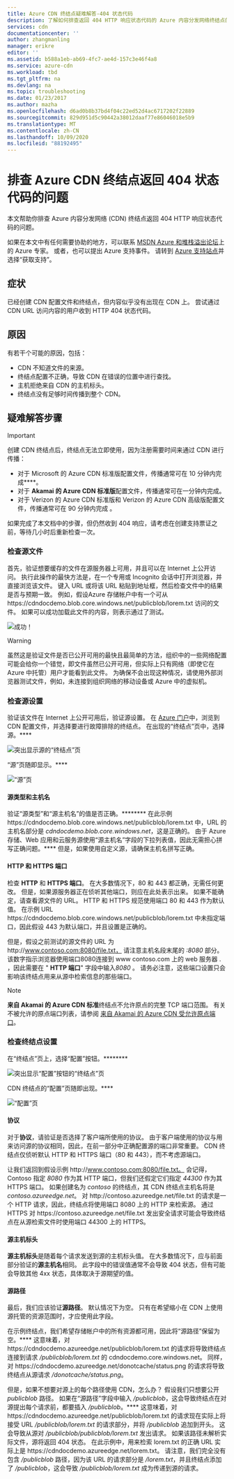 ```yaml
---
title: Azure CDN 终结点疑难解答-404 状态代码
description: 了解如何排查返回 404 HTTP 响应状态代码的 Azure 内容分发网络终结点的问题。
services: cdn
documentationcenter: ''
author: zhangmanling
manager: erikre
editor: ''
ms.assetid: b588a1eb-ab69-4fc7-ae4d-157c3e46f4a8
ms.service: azure-cdn
ms.workload: tbd
ms.tgt_pltfrm: na
ms.devlang: na
ms.topic: troubleshooting
ms.date: 01/23/2017
ms.author: mazha
ms.openlocfilehash: d6ad0b8b37bd4f04c22ed52d4ac6717202f22889
ms.sourcegitcommit: 829d951d5c90442a38012daaf77e86046018e5b9
ms.translationtype: MT
ms.contentlocale: zh-CN
ms.lasthandoff: 10/09/2020
ms.locfileid: "88192495"
---
```

# <a name="troubleshooting-azure-cdn-endpoints-that-return-a-404-status-code"></a>排查 Azure CDN 终结点返回 404 状态代码的问题
本文帮助你排查 Azure 内容分发网络 (CDN) 终结点返回 404 HTTP 响应状态代码的问题。

如果在本文中有任何需要协助的地方，可以联系 [MSDN Azure 和堆栈溢出论坛](https://azure.microsoft.com/support/forums/)上的 Azure 专家。 或者，也可以提出 Azure 支持事件。 请转到 [Azure 支持站点](https://azure.microsoft.com/support/options/)并选择“获取支持”。 

## <a name="symptom"></a>症状
已经创建 CDN 配置文件和终结点，但内容似乎没有出现在 CDN 上。 尝试通过 CDN URL 访问内容的用户收到 HTTP 404 状态代码。 

## <a name="cause"></a>原因
有若干个可能的原因，包括：

* CDN 不知道文件的来源。
* 终结点配置不正确，导致 CDN 在错误的位置中进行查找。
* 主机拒绝来自 CDN 的主机标头。
* 终结点没有足够时间传播到整个 CDN。

## <a name="troubleshooting-steps"></a>疑难解答步骤
> [!IMPORTANT]
> 创建 CDN 终结点后，终结点无法立即使用，因为注册需要时间来通过 CDN 进行传播：
> - 对于 Microsoft 的 Azure CDN 标准版配置文件，传播通常可在 10 分钟内完成****。 
> - 对于 **Akamai 的 Azure CDN 标准版**配置文件，传播通常可在一分钟内完成。 
> - 对于 Verizon 的 Azure CDN 标准版和 Verizon 的 Azure CDN 高级版配置文件，传播通常可在 90 分钟内完成 。 
> 
> 如果完成了本文档中的步骤，但仍然收到 404 响应，请考虑在创建支持票证之前，等待几小时后重新检查一次。
> 
> 

### <a name="check-the-origin-file"></a>检查源文件
首先，验证想要缓存的文件在源服务器上可用，并且可以在 Internet 上公开访问。 执行此操作的最快方法是，在一个专用或 Incognito 会话中打开浏览器，并直接浏览该文件。 键入 URL 或将该 URL 粘贴到地址框，然后检查文件中的结果是否与预期一致。 例如，假设Azure 存储帐户中有一个可从 https:\//cdndocdemo.blob.core.windows.net/publicblob/lorem.txt 访问的文件。 如果可以成功加载此文件的内容，则表示通过了测试。

![成功！](./media/cdn-troubleshoot-endpoint/cdn-origin-file.png)

> [!WARNING]
> 虽然这是验证文件是否已公开可用的最快且最简单的方法，组织中的一些网络配置可能会给你一个错觉，即文件虽然已公开可用，但实际上只有网络（即使它在 Azure 中托管）用户才能看到此文件。 为确保不会出现这种情况，请使用外部浏览器测试文件，例如，未连接到组织网络的移动设备或 Azure 中的虚拟机。
> 
> 

### <a name="check-the-origin-settings"></a>检查源设置
验证该文件在 Internet 上公开可用后，验证源设置。 在 [Azure 门户](https://portal.azure.com)中，浏览到 CDN 配置文件，并选择要进行故障排除的终结点。 在出现的“终结点”页中，选择源。****  

![突出显示源的“终结点”页](./media/cdn-troubleshoot-endpoint/cdn-endpoint.png)

“源”页随即显示。**** 

![“源”页](./media/cdn-troubleshoot-endpoint/cdn-origin-settings.png)

#### <a name="origin-type-and-hostname"></a>源类型和主机名
验证“源类型”和“源主机名”的值是否正确。******** 在此示例 https:\//cdndocdemo.blob.core.windows.net/publicblob/lorem.txt 中，URL 的主机名部分是 *cdndocdemo.blob.core.windows.net*，这是正确的。 由于 Azure 存储、Web 应用和云服务源使用“源主机名”字段的下拉列表值，因此无需担心拼写正确问题。**** 但是，如果使用自定义源，请确保主机名拼写正确。

#### <a name="http-and-https-ports"></a>HTTP 和 HTTPS 端口
检查 **HTTP** 和 **HTTPS 端口**。 在大多数情况下，80 和 443 都正确，无需任何更改。  但是，如果源服务器正在侦听其他端口，则应在此处表示出来。 如果不能确定，请查看源文件的 URL。 HTTP 和 HTTPS 规范使用端口 80 和 443 作为默认值。 在示例 URL https:\//cdndocdemo.blob.core.windows.net/publicblob/lorem.txt 中未指定端口，因此假设 443 为默认端口，并且设置是正确的。  

但是，假设之前测试的源文件的 URL 为 http:\//www.contoso.com:8080/file.txt， 请注意主机名段末尾的 *:8080* 部分。 该数字指示浏览器使用端口8080连接到 www contoso.com 上的 web 服务器 \. ，因此需要在 " **HTTP 端口**" 字段中输入*8080* 。 请务必注意，这些端口设置只会影响该终结点用来从源中检索信息的那些端口。

> [!NOTE]
> **来自 Akamai 的 Azure CDN 标准**终结点不允许原点的完整 TCP 端口范围。  有关不被允许的原点端口列表，请参阅 [来自 Akamai 的 Azure CDN 受允许原点端口](/previous-versions/azure/mt757337(v=azure.100))。  
> 
> 

### <a name="check-the-endpoint-settings"></a>检查终结点设置
在“终结点”页上，选择“配置”按钮。********

![突出显示“配置”按钮的“终结点”页](./media/cdn-troubleshoot-endpoint/cdn-endpoint-configure-button.png)

CDN 终结点的“配置”页随即出现。****

![“配置”页](./media/cdn-troubleshoot-endpoint/cdn-configure.png)

#### <a name="protocols"></a>协议
对于**协议**，请验证是否选择了客户端所使用的协议。 由于客户端使用的协议与用来访问源的协议相同，因此，在前一部分中正确配置源的端口非常重要。 CDN 终结点仅侦听默认 HTTP 和 HTTPS 端口（80 和 443），而不考虑源端口。

让我们返回到假设示例 http:\//www.contoso.com:8080/file.txt。  会记得，Contoso 指定 *8080* 作为其 HTTP 端口，但我们还假定它们指定 *44300* 作为其 HTTPS 端口。  如果创建名为 *contoso* 的终结点，其 CDN 终结点主机名将是 *contoso.azureedge.net*。  对 http:\//contoso.azureedge.net/file.txt 的请求是一个 HTTP 请求，因此，终结点将使用端口 8080 上的 HTTP 来检索源。  通过 HTTPS 对 https:\//contoso.azureedge.net/file.txt 发出安全请求可能会导致终结点在从源检索文件时使用端口 44300 上的 HTTPS。

#### <a name="origin-host-header"></a>源主机标头
**源主机标头**是随着每个请求发送到源的主机标头值。  在大多数情况下，应与前面部分验证的**源主机名**相同。  此字段中的错误值通常不会导致 404 状态，但有可能会导致其他 4xx 状态，具体取决于源期望的值。

#### <a name="origin-path"></a>源路径
最后，我们应该验证**源路径**。  默认情况下为空。  只有在希望缩小在 CDN 上使用源托管的资源范围时，才应使用此字段。  

在示例终结点，我们希望存储帐户中的所有资源都可用，因此将“源路径”保留为空。****  这意味着，对 https:\//cdndocdemo.azureedge.net/publicblob/lorem.txt 的请求将导致终结点连接到请求 */publicblob/lorem.txt* 的 cdndocdemo.core.windows.net。  同样，对 https:\//cdndocdemo.azureedge.net/donotcache/status.png 的请求将导致终结点从源请求 */donotcache/status.png*。

但是，如果不想要对源上的每个路径使用 CDN，怎么办？  假设我们只想要公开 *publicblob* 路径。  如果在“源路径”字段中输入 */publicblob*，这会导致终结点在对源提出每个请求前，都要插入 */publicblob*。****  这意味着，对 https:\//cdndocdemo.azureedge.net/publicblob/lorem.txt 的请求现在实际上将接受 URL */publicblob/lorem.txt* 的请求部分，并将 */publicblob* 追加到开头。 这会导致从源对 */publicblob/publicblob/lorem.txt* 发出请求。  如果该路径未解析实际文件，源将返回 404 状态。  在此示例中，用来检索 lorem.txt 的正确 URL 实际上是 https:\//cdndocdemo.azureedge.net/lorem.txt。  请注意，我们完全没有包含 */publicblob* 路径，因为该 URL 的请求部分是 */lorem.txt*，并且终结点添加了 */publicblob*，这会导致 */publicblob/lorem.txt* 成为传递到源的请求。

